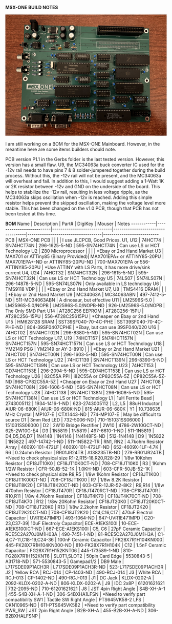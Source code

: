 **MSX-ONE BUILD NOTES**

![Mainboard](https://github.com/jdgabbard/MSX-ONE-Computer/blob/6d85ef19a87578129a18bd93f77f0a73d782c624/Photos/Mainboard.jpg)

I am still working on a BOM for the MSX-ONE Mainboard. However, in the meantime here are some items builders should note.

PCB version P1.1 in the Gerbs folder is the last tested version. However, this version has a small flaw. U9, the MC34063a buck converter IC used for the -12v rail needs to have pins 7 & 8 solder-jumpered together during the build process. Without this, the -12v rail will not be present, and the MC34063a will overheat and fail. In addition to this, I would suggest adding a 1-Watt 1K or 2K resistor between -12v and GND on the underside of the board. This helps to stabilize the -12v rail, resulting in less voltage ripple, as the MC34063a skips oscillation when -12v is reached. Adding this simple resistor helps prevent the skipped oscillation, making the voltage level more stable. This has been changed on the v1.0 PCB, though that PCB has not been tested at this time.

**BOM**
Name        | Description              | Part#                       | DigiKey                           | Mouser                             | Notes
------------|--------------------------|-----------------------------|-----------------------------------|------------------------------------|---------------------------
PCB         | MSX-ONE PCB              |                             |                                   |                                    | I use JLCPCB, Good Prices.
U1, U12	    | 74HCT74	               | SN74HCT74N                  | 296-1625-5-ND                     | 595-SN74HCT74N                     | Can use LS or HCT Technology
U2	        | Z80 Microprocessor       |                             |                                   |                                    | *Ebay or 2nd Hand Market
U3          | MAX701 or ATTiny85 (Binary Provided)| MAX701EPA+ or ATTINY85-20PU | MAX701EPA+-ND or ATTINY85-20PU-ND | 700-MAX701EPA or 556-ATTINY85-20PU | *Use ATTINY with LS Parts, it has more drive/sink current
U4, U24     | 74HCT32                  | SN74HCT32N                  | 296-1615-5-ND                     | 595-SN74HCT32N                     | Can use LS or HCT Technology
U5          | 74LS07                   | SN74LS07N                   | 296-14878-5-ND                    | 595-SN74LS07N                      | Only available in LS technology
U6          | TMS9118 VDP              |                             |                                   |                                    | *Ebay or 2nd Hand Market
U7, U8      | TMS4416 DRAM             |                             |                                   |                                    | *Ebay or 2nd Hand Market
U9          | MC34063A                 | MC34063ABN                  | 497-7412-5-ND                     | 511-MC34063ABN                     | A dinosaur, but effective
U11         | LM2596S-5.0              | LM2596S-5.0/NOPB            | LM2596S-5.0/NOPB-ND               | 926-LM2596S-5.0/NOPB               | The Only SMD Part
U14         | AT28C256 EEPROM          | AT28C256-15PU               | AT28C256-15PU                     | 556-AT28C25615PU                   | *Cheaper on Ebay or 2nd Hand
U15         | HM628128 SRAM            | SST39SF040-70-4C-PHE        | SST39SF040-70-4C-PHE-ND           | 804-39SF0407CPHE                   | *Ebay, but can use 39SF040/020
U16         | 74HCT02                  | SN74HCT02N                  | 296-8380-5-ND                     | 595-SN74HCT02N                     | Can use LS or HCT Technology
U17, U19    | 74HCT157                 | SN74HCT157N                 | SN74HCT157N                       | 595-SN74HCT157N                    | Can use LS or HCT Technology
U18         | YM2149 PSG               |  YM2149 or AY-3-8910        |                                   |                                    | *Ebay or 2nd Hand Market
U21         | 74HCT00                  | SN74HCT00N                  | 296-1603-5-ND                     | 595-SN74HCT00N                     | Can use LS or HCT Technology
U22         | 74HCT139                 | SN74HCT139N                 | 296-8390-5-ND                     | 595-SN74HCT139N                    | Can use LS or HCT Technology
U23         | 74HCT153                 | CD74HCT153E                 | 296-2094-5-ND                     | 595-CD74HCT153E                    | Can use LS or HCT Technology
U26         | 82C55A PPI               | i82C55A or CP82C55A-5Z      | CP82C55A-5Z-ND                    |968-CP82C55A-5Z                     | *Cheaper on Ebay or 2nd Hand
U27         | 74HCT08                  | SN74HCT08N                  | 296-1606-5-ND                     | 595-SN74HCT08N                     | Can use LS or HCT Technology
U28         | 74HCT138                 | SN74HCT138N                 | 296-1608-5-ND                     | 595-SN74HCT138N                    | Can use LS or HCT Technology
L1          | 1uH Ferrite Bead         | 2743005112                  | 1934-1416-1-ND                    | 623-2743005112                     | 
L2, L5      | 88uH Inductor            | AIUR-06-680K                | AIUR-06-680K-ND                   | 815-AIUR-06-680K                   | 
Y1          | 10.738635 MHz Crystal    | MP107-E                     | CTX1443-ND                        | 774-MP107-E                        | May be difficult to source
D1          | 3mm Red LED              | 732-5006-ND                 | 710-151031SS06000                 | 151031SS06000                      | 
D2          | 2W10 Bridge Rectifier    | 2W10                        | 4786-2W10GCT-ND                   | 625-2W10G-E4                       | 
D3          | 1N5819                   | 1N5819                      | 497-6610-1-ND                     | 511-1N5819                         | 
D4,D5,D6,D7 | 1N4148                   | 1N4148                      | 1N4148FS-ND                       | 512-1N4148                         | 
D9          | 1N5822                   | 1N5822                      | 497-14742-1-ND                    | 511-1N5822-TR                      | 
RN1, RN2    | 4.7kohm Resistor Array   | 4609X-101-472LF             | 4609X-101-472LF-ND                | 652-4609X-1LF-4.7K                 | 
R6          | 0.24ohm Resistor         | RR01JR24TB                  | A138235TB-ND                      | 279-RR01JR24TB                     | *Need to check physical size
R1-2,R15-18,R20,R28-29 | 1/8w 10Kohm Resistor | CF18JT10K0           | CF18JT10K0CT-ND                   | 708-CF18JT10K0                     | 
R3          | 1Kohm 1/2W Resistor      | CFR-50JB-52-1K              | 1.0KH-ND                          | 603-CFR-50JB-52-1K                 | *Need to check physical size
R8,R5       | 1/8w 1Kohm Resistor      | CF18JT1K00                  | CF18JT1K00CT-ND                   | 708-CF18JT1K00                     | 
R7          | 1/8w 8.2K Resistor       | CF18JT8K20                  | CF18JT8K20CT-ND                   | 603-CFR-12JR-52-8K2                | 
R9,R14      | 1/8w 470ohm Resistor     | CF18JT470R                  | CF18JT470RCT-ND                   | 708-CF18JT470R                     | 
R10,R11     | 1/8w 4.7Kohm Resistor    | CF18JT4K70                  | CF18JT4K70CT-ND                   | 708-CF18JT4K70                     | 
R12         | 1/8w 20Kohm Resistor     | CF18JT20K0                  | CF18JT20K0CT-ND                   | 708-CF18JT20K0                     | 
R13         | 1/8w 2.2kohm Resistor    | CF18JT2K20                  | CF18JT2K20CT-ND                   | 708-CF18JT2K20                     | 
C14,C16,C17 | 470uF Electrol Capacitor | UVR1E471MPD                 | 493-1064-ND                       | 647-UVR1E471MPD                    | 
C20-23,C37-39| 10uF Electroly Capacitor| ECE-A1EKS100I               | 10-ECE-A1EKS100ICT-ND             | 667-ECE-A1EKS100I                  |
C5, C6      | 27pF Ceramic Capacitor   | RCE5C2A270J0M1H03A          | 490-7451-1-ND                     | 81-RCE5C2A270J0M1H3A               | 
C1-4,C7-11,C18-19,C24-36 | 100nF Ceramic Capacitor | FK28X7R1H104KN000| 445-FK28X7R1H104KN000-ND         | 810-FK28X7R1H104K                  | 
C12         | 1.5nF Ceramic Capacitor  | FG28X7R1H152KNT06           | 445-173589-1-ND                   | 810-FG28X7R1H152KNT6               | 
SLOT1,SLOT2 | 50pin Card Edge          | 5530843-5                   | A31718-ND                         | 571-5530843-5                      | 
Gamepad1/2  | DB9 Male                 | L717SDE09P1ACH3R            | L717SDE09P1ACH3R-ND               | 523-L717SDE09P1ACH3R               | 
J2          | Yellow RCA               | RCJ-014                     | CP-1403-ND                        | 490-RCJ-014                        | 
J3          | White RCA                | RCJ-013                     | CP-1402-ND                        | 490-RCJ-013                        | 
J1          | DC Jack                  | KLDX-0202-A                 | 2092-KLDX-0202-A-ND               | 806-KLDX-0202-A                    | 
J9          | IDC 2x8P                 | 61201621621                 | 732-2095-ND                       | 710-61201621621                    | 
J8          | JST 4pin Right Angle     | S4B-XH-A-1                  | 455-S4B-XH-A-1-ND                 | 306-S4BXHA1LFSN                    | *Need to verify part compatibility
SW1         | Tactile SW Right Angle   | PTS645VK58-2 LFS            | CKN10965-ND                       | 611-PTS645VK582                    | *Need to verify part compatibility
PWR_SW      | JST 2pin Right Angle     | B2B-XH-A                    | 455-B2B-XH-A-ND                   | 306-B2BXHALFSNP                    | 

